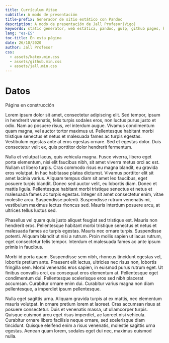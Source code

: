 ```yaml
---
title: Currículum Vitae
subtitle: A modo de presentación
title-prefix: Generador de sitio estático con Pandoc
description: A modo de presentación de Jall Profesor(Vigo)
keywords: static generator, web estática, pandoc, gulp, github pages, katex, mermaid
lang: "es-ES"
toc-title: En esta página
date: 26/10/2020
author: Jall Profesor
css:
  - assets/katex.min.css
  - assets/github.min.css
  - assets/jall.min.css
---
```


# Datos

Página en construcción

Lorem ipsum dolor sit amet, consectetur adipiscing elit. Sed tempor, ipsum in hendrerit venenatis, felis turpis sodales eros, non luctus purus justo et odio. Nam ac posuere risus, vel interdum augue. Vivamus condimentum quam magna, vel auctor tortor maximus ut. Pellentesque habitant morbi tristique senectus et netus et malesuada fames ac turpis egestas. Vestibulum egestas ante at eros egestas ornare. Sed et egestas dolor. Duis consectetur velit ex, quis porttitor dolor hendrerit fermentum.

Nulla et volutpat lacus, quis vehicula magna. Fusce viverra, libero eget porta elementum, nisi elit faucibus nibh, sit amet viverra metus orci ac est. Nullam ut libero turpis. Cras commodo risus eu magna blandit, eu gravida eros volutpat. In hac habitasse platea dictumst. Vivamus porttitor elit sit amet lacinia varius. Aliquam tempus diam sit amet leo faucibus, eget posuere turpis blandit. Donec sed auctor velit, eu lobortis diam. Donec et mattis ligula. Pellentesque habitant morbi tristique senectus et netus et malesuada fames ac turpis egestas. Integer sit amet consectetur enim, vitae molestie arcu. Suspendisse potenti. Suspendisse rutrum venenatis mi, vestibulum maximus lectus rhoncus sed. Mauris interdum posuere arcu, at ultrices tellus luctus sed.

Phasellus vel quam quis justo aliquet feugiat sed tristique est. Mauris non hendrerit eros. Pellentesque habitant morbi tristique senectus et netus et malesuada fames ac turpis egestas. Mauris nec ornare turpis. Suspendisse potenti. Aliquam blandit ut nisi a rutrum. Proin mollis sapien ut lacus rutrum, eget consectetur felis tempor. Interdum et malesuada fames ac ante ipsum primis in faucibus.

Morbi id porta quam. Suspendisse sem nibh, rhoncus tincidunt egestas vel, lobortis pretium ante. Praesent elit lectus, ultricies nec risus non, lobortis fringilla sem. Morbi venenatis eros sapien, in euismod purus rutrum eget. Ut finibus convallis orci, eu consequat eros elementum at. Pellentesque eget condimentum dui. Pellentesque scelerisque eros sed nibh placerat accumsan. Curabitur ornare enim dui. Curabitur varius magna non diam pellentesque, a imperdiet ipsum pellentesque.

Nulla eget sagittis urna. Aliquam gravida turpis at ex mattis, nec elementum mauris volutpat. In ornare pretium lorem at laoreet. Cras accumsan risus at posuere consectetur. Duis et venenatis massa, ut ullamcorper turpis. Quisque euismod arcu eget risus imperdiet, ac laoreet nisi vehicula. Curabitur ornare libero facilisis neque ornare, sed scelerisque diam tincidunt. Quisque eleifend enim a risus venenatis, molestie sagittis urna egestas. Aenean quam lorem, sodales eget dui nec, maximus euismod nulla. 